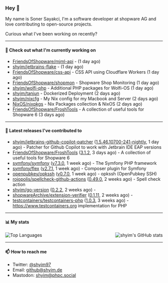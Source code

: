 ### Hey 👋

My name is Soner Sayakci, I'm a software developer at shopware AG and love contributing to open-source projects.

Curious what I've been working on recently?

---

#### 👷 Check out what I'm currently working on

- [FriendsOfShopware/mjml-api](https://github.com/FriendsOfShopware/mjml-api) -  (1 day ago)
- [shyim/jetbrains-flake](https://github.com/shyim/jetbrains-flake) -  (1 day ago)
- [FriendsOfShopware/css-api](https://github.com/FriendsOfShopware/css-api) - CSS API using Cloudflare Workers (1 day ago)
- [FriendsOfShopware/shopmon](https://github.com/FriendsOfShopware/shopmon) - Shopware Shop Monitoring (1 day ago)
- [shyim/wolfi-php](https://github.com/shyim/wolfi-php) - Additional PHP packages for Wolfi-OS (1 day ago)
- [shyim/tanjun](https://github.com/shyim/tanjun) - Dockerized Deployment (2 days ago)
- [shyim/nixcfg](https://github.com/shyim/nixcfg) - My Nix config for my Macbook and Server (2 days ago)
- [NixOS/nixpkgs](https://github.com/NixOS/nixpkgs) - Nix Packages collection &amp; NixOS (2 days ago)
- [FriendsOfShopware/FroshTools](https://github.com/FriendsOfShopware/FroshTools) - A collection of useful tools for Shopware 6 (3 days ago)

---

#### 🔭 Latest releases I've contributed to

- [shyim/jetbrains-github-copilot-patcher](https://github.com/shyim/jetbrains-github-copilot-patcher) ([1.5.46.10700-241-nightly](https://github.com/shyim/jetbrains-github-copilot-patcher/releases/tag/1.5.46.10700-241-nightly), 1 day ago) - Patcher for Github Copilot to work with Jetbrain IDE EAP versions
- [FriendsOfShopware/FroshTools](https://github.com/FriendsOfShopware/FroshTools) ([3.1.2](https://github.com/FriendsOfShopware/FroshTools/releases/tag/3.1.2), 3 days ago) - A collection of useful tools for Shopware 6
- [symfony/symfony](https://github.com/symfony/symfony) ([v7.3.0](https://github.com/symfony/symfony/releases/tag/v7.3.0), 1 week ago) - The Symfony PHP framework
- [symfony/flex](https://github.com/symfony/flex) ([v2.7.1](https://github.com/symfony/flex/releases/tag/v2.7.1), 1 week ago) - Composer plugin for Symfony
- [openpubkey/opkssh](https://github.com/openpubkey/opkssh) ([v0.7.0](https://github.com/openpubkey/opkssh/releases/tag/v0.7.0), 1 week ago) - opkssh (OpenPubkey SSH)
- [rojopolis/spellcheck-github-actions](https://github.com/rojopolis/spellcheck-github-actions) ([0.49.0](https://github.com/rojopolis/spellcheck-github-actions/releases/tag/0.49.0), 2 weeks ago) - Spell check action
- [shyim/go-version](https://github.com/shyim/go-version) ([0.2.2](https://github.com/shyim/go-version/releases/tag/0.2.2), 2 weeks ago) - 
- [shopwareArchive/extension-verifier](https://github.com/shopwareArchive/extension-verifier) ([0.1.11](https://github.com/shopwareArchive/extension-verifier/releases/tag/0.1.11), 2 weeks ago) - 
- [testcontainers/testcontainers-php](https://github.com/testcontainers/testcontainers-php) ([1.0.3](https://github.com/testcontainers/testcontainers-php/releases/tag/1.0.3), 3 weeks ago) - https://www.testcontainers.org implementation for PHP

---

#### 📊 My stats

<img align="right" alt="shyim's GitHub stats" src="https://github-readme-stats.vercel.app/api?username=shyim&count_private=1&show_icons=true&" />

![Top Languages](https://github-readme-stats.vercel.app/api/top-langs/?username=shyim)

---

#### 📫 How to reach me

- Twitter: [@shyim97](https://twitter.com/shyim97)
- Email: [github@shyim.de](mailto://github@shyim.de)
- Mastodon: <a rel="me" href="https://phpc.social/@shyim">shyim@phpc.social</a>
